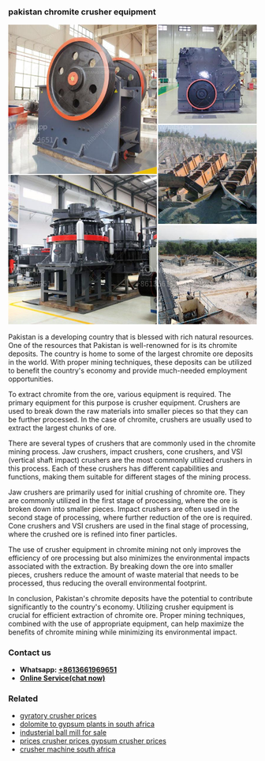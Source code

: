 <h3>pakistan chromite crusher equipment</h3><img src='1703042281.jpg' alt=''><p>Pakistan is a developing country that is blessed with rich natural resources. One of the resources that Pakistan is well-renowned for is its chromite deposits. The country is home to some of the largest chromite ore deposits in the world. With proper mining techniques, these deposits can be utilized to benefit the country's economy and provide much-needed employment opportunities.</p><p>To extract chromite from the ore, various equipment is required. The primary equipment for this purpose is crusher equipment. Crushers are used to break down the raw materials into smaller pieces so that they can be further processed. In the case of chromite, crushers are usually used to extract the largest chunks of ore.</p><p>There are several types of crushers that are commonly used in the chromite mining process. Jaw crushers, impact crushers, cone crushers, and VSI (vertical shaft impact) crushers are the most commonly utilized crushers in this process. Each of these crushers has different capabilities and functions, making them suitable for different stages of the mining process.</p><p>Jaw crushers are primarily used for initial crushing of chromite ore. They are commonly utilized in the first stage of processing, where the ore is broken down into smaller pieces. Impact crushers are often used in the second stage of processing, where further reduction of the ore is required. Cone crushers and VSI crushers are used in the final stage of processing, where the crushed ore is refined into finer particles.</p><p>The use of crusher equipment in chromite mining not only improves the efficiency of ore processing but also minimizes the environmental impacts associated with the extraction. By breaking down the ore into smaller pieces, crushers reduce the amount of waste material that needs to be processed, thus reducing the overall environmental footprint.</p><p>In conclusion, Pakistan's chromite deposits have the potential to contribute significantly to the country's economy. Utilizing crusher equipment is crucial for efficient extraction of chromite ore. Proper mining techniques, combined with the use of appropriate equipment, can help maximize the benefits of chromite mining while minimizing its environmental impact.</p><h3>Contact us</h3><ul><li><strong>Whatsapp:&nbsp;<a href="https://wa.me/8613661969651">+8613661969651</a></strong></li><li><a href="https://swt.shibang-china.com/?git&amp;zhl&amp;pakistan chromite crusher equipment"><strong>Online Service(chat now)</strong></a></li></ul><h3>Related</h3><ul><li><a href='gyratory crusher prices.md'>gyratory crusher prices</a></li><li><a href='dolomite to gypsum plants in south africa.md'>dolomite to gypsum plants in south africa</a></li><li><a href='industerial ball mill for sale.md'>industerial ball mill for sale</a></li><li><a href='prices crusher prices gypsum crusher prices.md'>prices crusher prices gypsum crusher prices</a></li><li><a href='crusher machine south africa.md'>crusher machine south africa</a></li></ul>